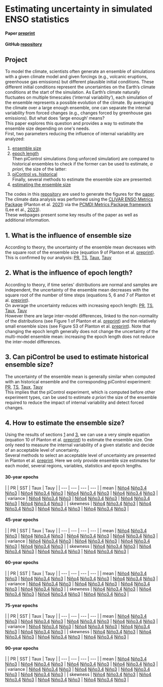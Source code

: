 # Estimating uncertainty in simulated ENSO statistics

#### Paper [preprint](https://doi.org/10.22541/essoar.170196744.48068128/v1)

#### GitHub [repository](https://github.com/yyplanton/estimating_uncertainties_enso/)


## Project
To model the climate, scientists often generate an ensemble of simulations with a given climate model and given forcings (e.g., volcanic eruptions, greenhouse gas emissions) but different plausible initial conditions. These different initial conditions represent the uncertainties on the Earth’s climate conditions at the start of the simulation. As Earth’s climate naturally fluctuates on multiple timescales (‘internal variability’), each simulation of the ensemble represents a possible evolution of the climate. By averaging the climate over a large enough ensemble, one can separate the internal variability from forced changes (e.g., changes forced by greenhouse gas emissions). But what does ‘large enough’ means?  
This paper explores this question and provides a way to estimate the ensemble size depending on one's needs.  
First, two parameters reducing the influence of internal variability are analyzed:
1. [ensemble size](#1.-what-is-the-influence-of-ensemble-size)
2. [epoch length](##-What-is-the-influence-of-epoch-length?)  
Then piControl simulations (long unforced simulation) are compared to historical ensembles to check if the former can be used to estimate, *a priori*, the size of the latter:
3. [piControl vs. historical](##-Can-piControl-be-used-to-estimate-historical-ensemble-size?)  
Finally, several methods to estimate the ensemble size are presented:
4. [estimating the ensemble size](##-How-to-estimate-the-ensemble-size?)  

The codes in this [repository](https://github.com/yyplanton/estimating_uncertainties_enso/) are used to generate the figures for the [paper](https://doi.org/10.22541/essoar.170196744.48068128/v1).  
The climate data analysis was performed using the [CLIVAR ENSO Metrics Package](https://github.com/CLIVAR-PRP/ENSO_metrics) (Planton et al. [2021](https://doi.org/10.1175/BAMS-D-19-0337.1)) via the [PCMDI Metrics Package framework](https://github.com/PCMDI/pcmdi_metrics) (Lee et al., [2023](https://doi.org/10.5194/egusphere-2023-2720)).  
These webpages present some key results of the paper as well as additional information.


## 1. What is the influence of ensemble size
According to theory, the uncertainty of the ensemble mean decreases with the square root of the ensemble size (equation 9 of Planton et al. [preprint](https://doi.org/10.22541/essoar.170196744.48068128/v1)).  
This is confirmed by our analysis: [PR](docs/f3_pr.md), [TS](docs/f3_ts.md), [Taux](docs/f3_tx.md), [Tauy](docs/f3_ty.md)


## 2. What is the influence of epoch length?
According to theory, if time series' distributions are normal and samples are independent, the uncertainty of the ensemble mean decreases with the square root of the number of time steps (equations 5, 6 and 7 of Planton et al. [preprint](https://doi.org/10.22541/essoar.170196744.48068128/v1)).  
On average the uncertainty reduces with increasing epoch length: [PR](docs/f4_pr.md), [TS](docs/f4_ts.md), [Taux](docs/f4_tx.md), [Tauy](docs/f4_ty.md)  
However there are large inter-model differences, linked to the non-normality of the distributions (see Figure 1 of Planton et al. [preprint](https://doi.org/10.22541/essoar.170196744.48068128/v1)) and the relatively small ensemble sizes (see Figure S3 of Planton et al. [preprint](https://doi.org/10.22541/essoar.170196744.48068128/v1)). Note that changing the epoch length generally does not change the uncertainty of the multi-model ensemble mean: increasing the epoch length does not reduce the inter-model differences.  


## 3. Can piControl be used to estimate historical ensemble size?
The uncertainty of the ensemble mean is generally similar when computed with an historical ensemble and the corresponding piControl experiment: [PR](docs/f5_pr.md), [TS](docs/f5_ts.md), [Taux](docs/f5_tx.md), [Tauy](docs/f5_ty.md)  
This implies that the piControl experiment, which is computed before other experiment types, can be used to estimate *a priori* the size of the ensemble required to reduce the impact of internal variability and detect forced changes.


## 4. How to estimate the ensemble size?
Using the results of sections [1](#-What-is-the-influence-of-ensemble-size?) and [3](#-Can-piControl-be-used-to-estimate-historical-ensemble-size?), we can use a very simple equation (equation 10 of Planton et al. [preprint](https://doi.org/10.22541/essoar.170196744.48068128/v1)) to estimate the ensemble size. One only need to measure the internal variability of a given statistic and decide of an acceptable level of uncertainty.  
Several methods to select an acceptable level of uncertainty are presented in Planton et al. [preprint](https://doi.org/10.22541/essoar.170196744.48068128/v1). Here we only provide ensemble size estimates for each model, several regions, variables, statistics and epoch lengths.

#### 30-year epochs

|  | PR | SST | Taux | Tauy |
| --- | --- | --- | --- |
| mean | [Niño4](docs/res_ave_pr_val_n40e_030_year.md) [Niño3.4](docs/res_ave_pr_val_n34e_030_year.md) [Niño3](docs/res_ave_pr_val_n30e_030_year.md) | [Niño4](docs/res_ave_ts_val_n40e_030_year.md) [Niño3.4](docs/res_ave_ts_val_n34e_030_year.md) [Niño3](docs/res_ave_ts_val_n30e_030_year.md) | [Niño4](docs/res_ave_tx_val_n40e_030_year.md) [Niño3.4](docs/res_ave_tx_val_n34e_030_year.md) [Niño3](docs/res_ave_tx_val_n30e_030_year.md) | [Niño4](docs/res_ave_ty_val_n40e_030_year.md) [Niño3.4](docs/res_ave_ty_val_n34e_030_year.md) [Niño3](docs/res_ave_ty_val_n30e_030_year.md) |
| variance | [Niño4](docs/res_var_pr_ano_n40e_030_year.md) [Niño3.4](docs/res_var_pr_ano_n34e_030_year.md) [Niño3](docs/res_var_pr_ano_n30e_030_year.md) | [Niño4](docs/res_var_ts_ano_n40e_030_year.md) [Niño3.4](docs/res_var_ts_ano_n34e_030_year.md) [Niño3](docs/res_var_ts_ano_n30e_030_year.md) | [Niño4](docs/res_var_tx_ano_n40e_030_year.md) [Niño3.4](docs/res_var_tx_ano_n34e_030_year.md) [Niño3](docs/res_var_tx_ano_n30e_030_year.md) | [Niño4](docs/res_var_ty_ano_n40e_030_year.md) [Niño3.4](docs/res_var_ty_ano_n34e_030_year.md) [Niño3](docs/res_var_ty_ano_n30e_030_year.md) |
| skewness | [Niño4](docs/res_ske_pr_ano_n40e_030_year.md) [Niño3.4](docs/res_ske_pr_ano_n34e_030_year.md) [Niño3](docs/res_ske_pr_ano_n30e_030_year.md) | [Niño4](docs/res_ske_ts_ano_n40e_030_year.md) [Niño3.4](docs/res_ske_ts_ano_n34e_030_year.md) [Niño3](docs/res_ske_ts_ano_n30e_030_year.md) | [Niño4](docs/res_ske_tx_ano_n40e_030_year.md) [Niño3.4](docs/res_ske_tx_ano_n34e_030_year.md) [Niño3](docs/res_ske_tx_ano_n30e_030_year.md) | [Niño4](docs/res_ske_ty_ano_n40e_030_year.md) [Niño3.4](docs/res_ske_ty_ano_n34e_030_year.md) [Niño3](docs/res_ske_ty_ano_n30e_030_year.md) |


#### 45-year epochs

|  | PR | SST | Taux | Tauy |
| --- | --- | --- | --- |
| mean | [Niño4](docs/res_ave_pr_val_n40e_045_year.md) [Niño3.4](docs/res_ave_pr_val_n34e_045_year.md) [Niño3](docs/res_ave_pr_val_n30e_045_year.md) | [Niño4](docs/res_ave_ts_val_n40e_045_year.md) [Niño3.4](docs/res_ave_ts_val_n34e_045_year.md) [Niño3](docs/res_ave_ts_val_n30e_045_year.md) | [Niño4](docs/res_ave_tx_val_n40e_045_year.md) [Niño3.4](docs/res_ave_tx_val_n34e_045_year.md) [Niño3](docs/res_ave_tx_val_n30e_045_year.md) | [Niño4](docs/res_ave_ty_val_n40e_045_year.md) [Niño3.4](docs/res_ave_ty_val_n34e_045_year.md) [Niño3](docs/res_ave_ty_val_n30e_045_year.md) |
| variance | [Niño4](docs/res_var_pr_ano_n40e_045_year.md) [Niño3.4](docs/res_var_pr_ano_n34e_045_year.md) [Niño3](docs/res_var_pr_ano_n30e_045_year.md) | [Niño4](docs/res_var_ts_ano_n40e_045_year.md) [Niño3.4](docs/res_var_ts_ano_n34e_045_year.md) [Niño3](docs/res_var_ts_ano_n30e_045_year.md) | [Niño4](docs/res_var_tx_ano_n40e_045_year.md) [Niño3.4](docs/res_var_tx_ano_n34e_045_year.md) [Niño3](docs/res_var_tx_ano_n30e_045_year.md) | [Niño4](docs/res_var_ty_ano_n40e_045_year.md) [Niño3.4](docs/res_var_ty_ano_n34e_045_year.md) [Niño3](docs/res_var_ty_ano_n30e_045_year.md) |
| skewness | [Niño4](docs/res_ske_pr_ano_n40e_045_year.md) [Niño3.4](docs/res_ske_pr_ano_n34e_045_year.md) [Niño3](docs/res_ske_pr_ano_n30e_045_year.md) | [Niño4](docs/res_ske_ts_ano_n40e_045_year.md) [Niño3.4](docs/res_ske_ts_ano_n34e_045_year.md) [Niño3](docs/res_ske_ts_ano_n30e_045_year.md) | [Niño4](docs/res_ske_tx_ano_n40e_045_year.md) [Niño3.4](docs/res_ske_tx_ano_n34e_045_year.md) [Niño3](docs/res_ske_tx_ano_n30e_045_year.md) | [Niño4](docs/res_ske_ty_ano_n40e_045_year.md) [Niño3.4](docs/res_ske_ty_ano_n34e_045_year.md) [Niño3](docs/res_ske_ty_ano_n30e_045_year.md) |


#### 60-year epochs

|  | PR | SST | Taux | Tauy |
| --- | --- | --- | --- |
| mean | [Niño4](docs/res_ave_pr_val_n40e_060_year.md) [Niño3.4](docs/res_ave_pr_val_n34e_060_year.md) [Niño3](docs/res_ave_pr_val_n30e_060_year.md) | [Niño4](docs/res_ave_ts_val_n40e_060_year.md) [Niño3.4](docs/res_ave_ts_val_n34e_060_year.md) [Niño3](docs/res_ave_ts_val_n30e_060_year.md) | [Niño4](docs/res_ave_tx_val_n40e_060_year.md) [Niño3.4](docs/res_ave_tx_val_n34e_060_year.md) [Niño3](docs/res_ave_tx_val_n30e_060_year.md) | [Niño4](docs/res_ave_ty_val_n40e_060_year.md) [Niño3.4](docs/res_ave_ty_val_n34e_060_year.md) [Niño3](docs/res_ave_ty_val_n30e_060_year.md) |
| variance | [Niño4](docs/res_var_pr_ano_n40e_060_year.md) [Niño3.4](docs/res_var_pr_ano_n34e_060_year.md) [Niño3](docs/res_var_pr_ano_n30e_060_year.md) | [Niño4](docs/res_var_ts_ano_n40e_060_year.md) [Niño3.4](docs/res_var_ts_ano_n34e_060_year.md) [Niño3](docs/res_var_ts_ano_n30e_060_year.md) | [Niño4](docs/res_var_tx_ano_n40e_060_year.md) [Niño3.4](docs/res_var_tx_ano_n34e_060_year.md) [Niño3](docs/res_var_tx_ano_n30e_060_year.md) | [Niño4](docs/res_var_ty_ano_n40e_060_year.md) [Niño3.4](docs/res_var_ty_ano_n34e_060_year.md) [Niño3](docs/res_var_ty_ano_n30e_060_year.md) |
| skewness | [Niño4](docs/res_ske_pr_ano_n40e_060_year.md) [Niño3.4](docs/res_ske_pr_ano_n34e_060_year.md) [Niño3](docs/res_ske_pr_ano_n30e_060_year.md) | [Niño4](docs/res_ske_ts_ano_n40e_060_year.md) [Niño3.4](docs/res_ske_ts_ano_n34e_060_year.md) [Niño3](docs/res_ske_ts_ano_n30e_060_year.md) | [Niño4](docs/res_ske_tx_ano_n40e_060_year.md) [Niño3.4](docs/res_ske_tx_ano_n34e_060_year.md) [Niño3](docs/res_ske_tx_ano_n30e_060_year.md) | [Niño4](docs/res_ske_ty_ano_n40e_060_year.md) [Niño3.4](docs/res_ske_ty_ano_n34e_060_year.md) [Niño3](docs/res_ske_ty_ano_n30e_060_year.md) |


#### 75-year epochs

|  | PR | SST | Taux | Tauy |
| --- | --- | --- | --- |
| mean | [Niño4](docs/res_ave_pr_val_n40e_075_year.md) [Niño3.4](docs/res_ave_pr_val_n34e_075_year.md) [Niño3](docs/res_ave_pr_val_n30e_075_year.md) | [Niño4](docs/res_ave_ts_val_n40e_075_year.md) [Niño3.4](docs/res_ave_ts_val_n34e_075_year.md) [Niño3](docs/res_ave_ts_val_n30e_075_year.md) | [Niño4](docs/res_ave_tx_val_n40e_075_year.md) [Niño3.4](docs/res_ave_tx_val_n34e_075_year.md) [Niño3](docs/res_ave_tx_val_n30e_075_year.md) | [Niño4](docs/res_ave_ty_val_n40e_075_year.md) [Niño3.4](docs/res_ave_ty_val_n34e_075_year.md) [Niño3](docs/res_ave_ty_val_n30e_075_year.md) |
| variance | [Niño4](docs/res_var_pr_ano_n40e_075_year.md) [Niño3.4](docs/res_var_pr_ano_n34e_075_year.md) [Niño3](docs/res_var_pr_ano_n30e_075_year.md) | [Niño4](docs/res_var_ts_ano_n40e_075_year.md) [Niño3.4](docs/res_var_ts_ano_n34e_075_year.md) [Niño3](docs/res_var_ts_ano_n30e_075_year.md) | [Niño4](docs/res_var_tx_ano_n40e_075_year.md) [Niño3.4](docs/res_var_tx_ano_n34e_075_year.md) [Niño3](docs/res_var_tx_ano_n30e_075_year.md) | [Niño4](docs/res_var_ty_ano_n40e_075_year.md) [Niño3.4](docs/res_var_ty_ano_n34e_075_year.md) [Niño3](docs/res_var_ty_ano_n30e_075_year.md) |
| skewness | [Niño4](docs/res_ske_pr_ano_n40e_075_year.md) [Niño3.4](docs/res_ske_pr_ano_n34e_075_year.md) [Niño3](docs/res_ske_pr_ano_n30e_075_year.md) | [Niño4](docs/res_ske_ts_ano_n40e_075_year.md) [Niño3.4](docs/res_ske_ts_ano_n34e_075_year.md) [Niño3](docs/res_ske_ts_ano_n30e_075_year.md) | [Niño4](docs/res_ske_tx_ano_n40e_075_year.md) [Niño3.4](docs/res_ske_tx_ano_n34e_075_year.md) [Niño3](docs/res_ske_tx_ano_n30e_075_year.md) | [Niño4](docs/res_ske_ty_ano_n40e_075_year.md) [Niño3.4](docs/res_ske_ty_ano_n34e_075_year.md) [Niño3](docs/res_ske_ty_ano_n30e_075_year.md) |


#### 90-year epochs

|  | PR | SST | Taux | Tauy |
| --- | --- | --- | --- |
| mean | [Niño4](docs/res_ave_pr_val_n40e_090_year.md) [Niño3.4](docs/res_ave_pr_val_n34e_090_year.md) [Niño3](docs/res_ave_pr_val_n30e_090_year.md) | [Niño4](docs/res_ave_ts_val_n40e_090_year.md) [Niño3.4](docs/res_ave_ts_val_n34e_090_year.md) [Niño3](docs/res_ave_ts_val_n30e_090_year.md) | [Niño4](docs/res_ave_tx_val_n40e_090_year.md) [Niño3.4](docs/res_ave_tx_val_n34e_090_year.md) [Niño3](docs/res_ave_tx_val_n30e_090_year.md) | [Niño4](docs/res_ave_ty_val_n40e_090_year.md) [Niño3.4](docs/res_ave_ty_val_n34e_090_year.md) [Niño3](docs/res_ave_ty_val_n30e_090_year.md) |
| variance | [Niño4](docs/res_var_pr_ano_n40e_090_year.md) [Niño3.4](docs/res_var_pr_ano_n34e_090_year.md) [Niño3](docs/res_var_pr_ano_n30e_090_year.md) | [Niño4](docs/res_var_ts_ano_n40e_090_year.md) [Niño3.4](docs/res_var_ts_ano_n34e_090_year.md) [Niño3](docs/res_var_ts_ano_n30e_090_year.md) | [Niño4](docs/res_var_tx_ano_n40e_090_year.md) [Niño3.4](docs/res_var_tx_ano_n34e_090_year.md) [Niño3](docs/res_var_tx_ano_n30e_090_year.md) | [Niño4](docs/res_var_ty_ano_n40e_090_year.md) [Niño3.4](docs/res_var_ty_ano_n34e_090_year.md) [Niño3](docs/res_var_ty_ano_n30e_090_year.md) |
| skewness | [Niño4](docs/res_ske_pr_ano_n40e_090_year.md) [Niño3.4](docs/res_ske_pr_ano_n34e_090_year.md) [Niño3](docs/res_ske_pr_ano_n30e_090_year.md) | [Niño4](docs/res_ske_ts_ano_n40e_090_year.md) [Niño3.4](docs/res_ske_ts_ano_n34e_090_year.md) [Niño3](docs/res_ske_ts_ano_n30e_090_year.md) | [Niño4](docs/res_ske_tx_ano_n40e_090_year.md) [Niño3.4](docs/res_ske_tx_ano_n34e_090_year.md) [Niño3](docs/res_ske_tx_ano_n30e_090_year.md) | [Niño4](docs/res_ske_ty_ano_n40e_090_year.md) [Niño3.4](docs/res_ske_ty_ano_n34e_090_year.md) [Niño3](docs/res_ske_ty_ano_n30e_090_year.md) |
